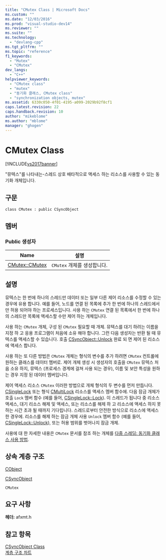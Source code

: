 ```yaml
---
title: "CMutex Class | Microsoft Docs"
ms.custom: ""
ms.date: "12/03/2016"
ms.prod: "visual-studio-dev14"
ms.reviewer: ""
ms.suite: ""
ms.technology: 
  - "devlang-cpp"
ms.tgt_pltfrm: ""
ms.topic: "reference"
f1_keywords: 
  - "Mutex"
  - "CMutex"
dev_langs: 
  - "C++"
helpviewer_keywords: 
  - "CMutex class"
  - "mutex"
  - "동기화 클래스, CMutex class"
  - "synchronization objects, mutex"
ms.assetid: 6330c050-4f01-4195-a099-2029b92f8cf1
caps.latest.revision: 22
caps.handback.revision: 10
author: "mikeblome"
ms.author: "mblome"
manager: "ghogen"
---
```

# CMutex Class
[!INCLUDE[vs2017banner](../../assembler/inline/includes/vs2017banner.md)]

"뮤텍스"를 나타내는\-스레드 상호 배타적으로 액세스 하는 리소스를 사용할 수 있는 동기화 개체입니다.  
  
## 구문  
  
```  
class CMutex : public CSyncObject  
```  
  
## 멤버  
  
### Public 생성자  
  
|Name|설명|  
|----------|--------|  
|[CMutex::CMutex](../Topic/CMutex::CMutex.md)|`CMutex` 개체를 생성합니다.|  
  
## 설명  
 뮤텍스는 한 번에 하나의 스레드만 데이터 또는 일부 다른 제어 리소스를 수정할 수 있는 경우에 유용 합니다.  예를 들어, 노드를 연결 된 목록에 추가 한 번에 하나의 스레드에서만 허용 되어야 하는 프로세스입니다.  사용 하는 `CMutex` 연결 된 목록에서 한 번에 하나의 스레드만 목록에 액세스할 수만 제어 하는 개체입니다.  
  
 사용 하는 `CMutex` 개체, 구성 된 `CMutex` 필요할 때 개체.  뮤텍스를 대기 하려는 이름을 지정 하 고 응용 프로그램이 처음에 소유 해야 합니다.  그런 다음 생성자는 반환 될 때 뮤텍스를 액세스할 수 있습니다.  호출  [CSyncObject::Unlock](../Topic/CSyncObject::Unlock.md) 완료 되 면 제어 된 리소스에 액세스 합니다.  
  
 사용 하는 또 다른 방법은 `CMutex` 개체는 형식의 변수를 추가 하려면 `CMutex` 컨트롤에 원하는 클래스를 데이터 멤버로.  제어 개체 생성 시 생성자의 호출을 `CMutex` 뮤텍스 처음 소유 하지, 뮤텍스 \(프로세스 경계에 걸쳐 사용 되는 경우\), 이름 및 보안 특성을 원하는 경우 지정 된 데이터 멤버입니다.  
  
 제어 액세스 리소스 `CMutex` 이러한 방법으로 개체 형식의 두 변수를 먼저 만듭니다.  [CSingleLock](../../mfc/reference/csinglelock-class.md) 또는 형식  [CMultiLock](../../mfc/reference/cmultilock-class.md) 리소스를 액세스 멤버 함수에.  다음 잠금 개체가 호출 `Lock` 멤버 함수 \(예를 들어,  [CSingleLock::Lock](../Topic/CSingleLock::Lock.md)\).  이 스레드가 됩니다 중 리소스 액세스, 대기 리소스 해제 및 액세스, 또는 리소스를 해제 하 고 리소스에 액세스 하지 못하는 시간 초과 될 때까지 기다립니다.  스레드로부터 안전한 방식으로 리소스에 액세스 한 경우에.  리소스를 해제 하는 잠금 개체 사용 `Unlock` 멤버 함수 \(예를 들어,  [CSingleLock::Unlock](../Topic/CSingleLock::Unlock.md)\), 또는 허용 범위를 벗어나지 잠금 개체.  
  
 사용에 대 한 자세한 내용은 `CMutex` 문서를 참조 하는 개체를  [다중 스레딩: 동기화 클래스 사용 방법](../../parallel/multithreading-how-to-use-the-synchronization-classes.md).  
  
## 상속 계층 구조  
 [CObject](../../mfc/reference/cobject-class.md)  
  
 [CSyncObject](../../mfc/reference/csyncobject-class.md)  
  
 `CMutex`  
  
## 요구 사항  
 **헤더:**  afxmt.h  
  
## 참고 항목  
 [CSyncObject Class](../../mfc/reference/csyncobject-class.md)   
 [계층 구조 차트](../../mfc/hierarchy-chart.md)